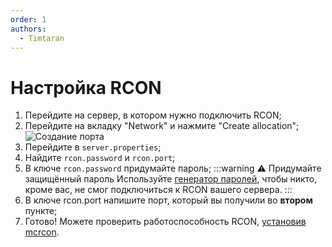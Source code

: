 ```yaml
---
order: 1
authors:
  - Timtaran
---
```


# Настройка RCON

1. Перейдите на сервер, в котором нужно подключить RCON;
2. Перейдите на вкладку "Network" и нажмите "Create allocation";
![Создание порта](/minecraft/rcon/allocation-create.png)
3. Перейдите в `server.properties`;
4. Найдите `rcon.password` и `rcon.port`;
5. В ключе `rcon.password` придумайте пароль;
:::warning :warning: Придумайте защищённый пароль
Используйте [генератор паролей](https://passgen.co/), чтобы никто, кроме вас, не смог подключиться к RCON вашего сервера.
:::
6. В ключе rcon.port напишите порт, который вы получили во **втором** пункте;
7. Готово! Можете проверить работоспособность RCON, [установив mcrcon](pc).
